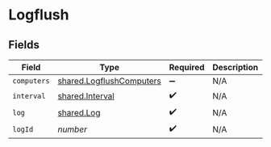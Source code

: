 # Logflush


## Fields

| Field                                                                | Type                                                                 | Required                                                             | Description                                                          | Example                                                              |
| -------------------------------------------------------------------- | -------------------------------------------------------------------- | -------------------------------------------------------------------- | -------------------------------------------------------------------- | -------------------------------------------------------------------- |
| `computers`                                                          | [shared.LogflushComputers](../../models/shared/logflushcomputers.md) | :heavy_minus_sign:                                                   | N/A                                                                  |                                                                      |
| `interval`                                                           | [shared.Interval](../../models/shared/interval.md)                   | :heavy_check_mark:                                                   | N/A                                                                  |                                                                      |
| `log`                                                                | [shared.Log](../../models/shared/log.md)                             | :heavy_check_mark:                                                   | N/A                                                                  |                                                                      |
| `logId`                                                              | *number*                                                             | :heavy_check_mark:                                                   | N/A                                                                  | 1                                                                    |